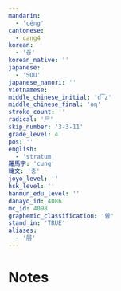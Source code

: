 ```yaml
---
mandarin:
  - 'céng'
cantonese:
  - cang4
korean:
  - '층'
korean_native: ''
japanese:
  - 'SOU'
japanese_nanori: ''
vietnamese:
middle_chinese_initial: 'd͡z'
middle_chinese_final: 'əŋ'
stroke_count: ''
radical: '尸'
skip_number: '3-3-11'
grade_level: 4
pos: ''
english:
  - 'stratum'
羅馬字: 'cung'
韓文: '충'
joyo_level: ''
hsk_level: ''
hanmun_edu_level: ''
danayo_id: 4086
mc_id: 4098
graphemic_classification: '曽'
stand_in: 'TRUE'
aliases:
  - '层'
---
```


# Notes
